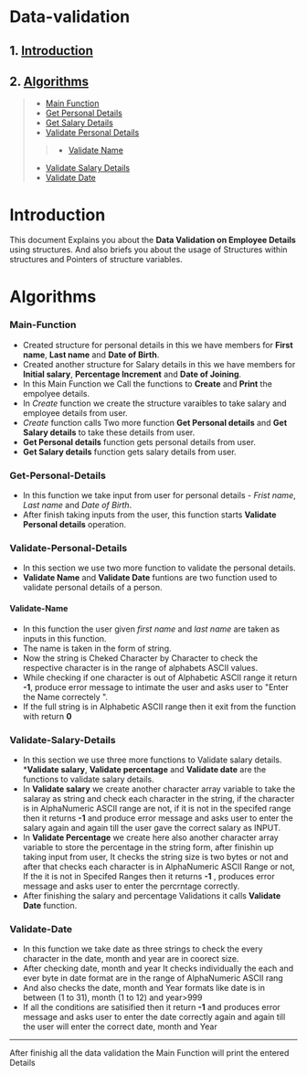 # Data-validation
## 1. [Introduction](#Introduction)
## 2. [Algorithms](#Algorithms)
>* [Main Function](#Main-Function)
>* [Get Personal Details](#Get-Personal-Details)
>* [Get Salary Details](#Get-Salary-Details)
>* [Validate Personal Details](#Validate-Personal-Details)
>>* [Validate Name](#Validate-Name)
>* [Validate Salary Details](#Validate-Salary-Details)
>* [Validate Date](#Validate-Date)


# __Introduction__
This document Explains you about the __Data Validation on Employee Details__ using structures. 
And also briefs you about the usage of Structures within structures and Pointers of structure variables. 

# Algorithms
### Main-Function
* Created structure for personal details in this we have members for __First name__, __Last name__ and __Date of Birth__.
* Created another structure for Salary details in this we have members for __Initial salary__, __Percentage Increment__ and __Date of Joining__.
* In this Main Function we Call the functions to __Create__ and __Print__ the empolyee details.
* In _Create_ function we create the structure varaibles to take salary and employee details from user.
* _Create_ function calls Two more function __Get Personal details__ and __Get Salary details__ to take these details from user.
* __Get Personal details__ function gets personal details from user. 
* __Get Salary details__ function  gets salary details from user.
### Get-Personal-Details
* In this function we take input from user for personal details - _Frist name_, _Last name_ and _Date of Birth_.
* After finish taking inputs from the user, this function starts __Validate Personal details__ operation.
### Validate-Personal-Details
* In this section we use two more function to validate the personal details.
* __Validate Name__ and __Validate Date__ funtions are two function used to validate personal details of a person.
#### Validate-Name
* In this function the user given _first name_ and _last name_ are taken as inputs in this function.
* The name is taken in the form of string.
* Now the string is Cheked Character by Character to check the respective character is in the range of alphabets ASCII values.
* While checking if one character is out of Alphabetic ASCII range it return __-1__, produce error message to intimate the user and asks user to "Enter the Name correctely ".
* If the full string is in Alphabetic ASCII range then it exit from the function with return __0__
### Validate-Salary-Details
* In this section we use three more functions to Validate salary details.
*__Validate salary__, __Validate percentage__ and __Validate date__ are the functions to validate salary details.
* In __Validate salary__ we create another character array variable to take the salaray as string and check each character in the string, if the character is in AlphaNumeric ASCII range are not, if it is not in the specifed range then it returns __-1__ and produce error message and asks user to enter the salary again and again till the user gave the correct salary as INPUT.
* In __Validate Percentage__ we create here also another character array variable to store the percentage in the string form, after finishin up taking input from user, It checks the string size is two bytes or not and after that checks each character is in AlphaNumeric ASCII Range or not, If the it is not in Specifed Ranges then it returns __-1__ , produces error message and asks user to enter the percrntage correctly.
* After finishing the salary and percentage Validations it calls __Validate Date__ function.
### Validate-Date
* In this function we take date as three strings to check the every character in the date, month and year are in coorect size.
* After checking date, month and year It checks individually the each and ever byte in date format are in the range of AlphaNumeric ASCII rang
* And also checks the date, month and Year formats like date is in between (1 to 31), month (1 to 12) and year>999
* If all the conditions are satisified then it return __-1__ and produces error message and asks user to enter the date correctly again and again till the user will enter the correct date, month and Year 
****
After finishig all the data validation the Main Function will print the entered Details

